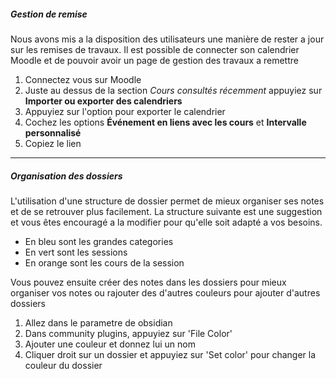 ##### Gestion de remise

Nous avons mis a la disposition des utilisateurs une manière de rester a jour sur les remises de travaux. Il est possible de connecter son calendrier Moodle et de pouvoir avoir un page de gestion des travaux a remettre

1. Connectez vous sur Moodle
2. Juste au dessus de la section _Cours consultés récemment_ appuyiez sur **Importer ou exporter des calendriers**
3. Appuyiez sur l'option pour exporter le calendrier
4. Cochez les options **Événement en liens avec les cours** et **Intervalle personnalisé**
5. Copiez le lien

---

##### Organisation des dossiers

L'utilisation d'une structure de dossier permet de mieux organiser ses notes et de se retrouver plus facilement. La structure suivante est une suggestion et vous êtes encouragé a la modifier pour qu'elle soit adapté a vos besoins.

- En bleu sont les grandes categories
- En vert sont les sessions
- En orange sont les cours de la session

Vous pouvez ensuite créer des notes dans les dossiers pour mieux organiser vos notes ou rajouter des d'autres couleurs pour ajouter d'autres dossiers

1. Allez dans le parametre de obsidian
2. Dans community plugins, appuyiez sur 'File Color'
3. Ajouter une couleur et donnez lui un nom
4. Cliquer droit sur un dossier et appuyiez sur 'Set color' pour changer la couleur du dossier
